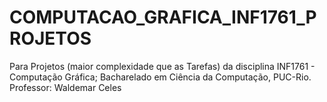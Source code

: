# COMPUTACAO_GRAFICA_INF1761_PROJETOS
Para Projetos (maior complexidade que as Tarefas) da disciplina INF1761 - Computação Gráfica; Bacharelado em Ciência da Computação, PUC-Rio. Professor: Waldemar Celes 
